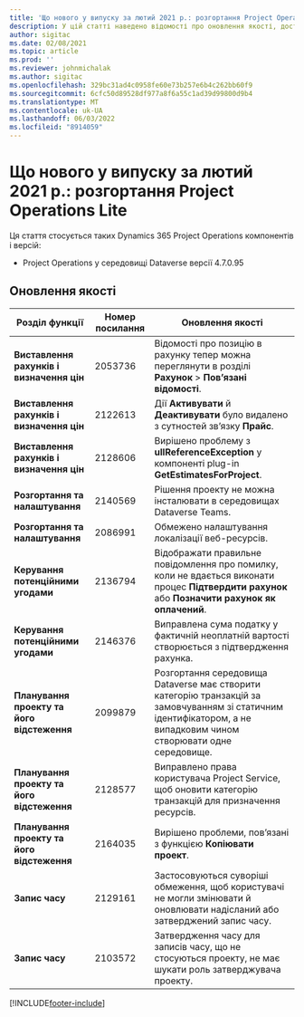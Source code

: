 ```yaml
---
title: 'Що нового у випуску за лютий 2021 р.: розгортання Project Operations Lite'
description: У цій статті наведено відомості про оновлення якості, доступні в лютому 2021 року випуск розгортання Project Operations Lite.
author: sigitac
ms.date: 02/08/2021
ms.topic: article
ms.prod: ''
ms.reviewer: johnmichalak
ms.author: sigitac
ms.openlocfilehash: 329bc31ad4c0958fe60e73b257e6b4c262bb60f9
ms.sourcegitcommit: 6cfc50d89528df977a8f6a55c1ad39d99800d9b4
ms.translationtype: MT
ms.contentlocale: uk-UA
ms.lasthandoff: 06/03/2022
ms.locfileid: "8914059"
---
```

# <a name="whats-new-february-2021---project-operations-lite-deployment"></a>Що нового у випуску за лютий 2021 р.: розгортання Project Operations Lite

Ця стаття стосується таких Dynamics 365 Project Operations компонентів і версій:

  - Project Operations у середовищі Dataverse версії 4.7.0.95

## <a name="quality-updates"></a>Оновлення якості

| **Розділ функції** | **Номер посилання** | **Оновлення якості** |
| --- | --- | --- |
| **Виставлення рахунків і визначення цін** | 2053736 | Відомості про позицію в рахунку тепер можна переглянути в розділі **Рахунок** > **Пов’язані відомості**. |
| **Виставлення рахунків і визначення цін** | 2122613 | Дії **Активувати** й **Деактивувати** було видалено з сутностей зв’язку **Прайс**. |
| **Виставлення рахунків і визначення цін** | 2128606 | Вирішено проблему з **ullReferenceException** у компоненті plug-in **GetEstimatesForProject**. |
| **Розгортання та налаштування** | 2140569 | Рішення проекту не можна інсталювати в середовищах Dataverse Teams. |
| **Розгортання та налаштування** | 2086991 | Обмежено налаштування локалізації веб-ресурсів. |
| **Керування потенційними угодами** | 2136794 | Відображати правильне повідомлення про помилку, коли не вдається виконати процес **Підтвердити рахунок** або **Позначити рахунок як оплачений**. |
| **Керування потенційними угодами** | 2146376 | Виправлена сума податку у фактичній неоплатній вартості створюється з підтвердження рахунка. |
| **Планування проекту та його відстеження** | 2099879 | Розгортання середовища Dataverse має створити категорію транзакцій за замовчуванням зі статичним ідентифікатором, а не випадковим чином створювати одне середовище. |
| **Планування проекту та його відстеження** | 2128577 | Виправлено права користувача Project Service, щоб оновити категорію транзакцій для призначення ресурсів. |
| **Планування проекту та його відстеження** | 2164035 | Вирішено проблеми, пов’язані з функцією **Копіювати проект**. |
| **Запис часу** | 2129161 | Застосовуються суворіші обмеження, щоб користувачі не могли змінювати й оновлювати надісланий або затверджений запис часу. |
| **Запис часу** | 2103572 | Затвердження часу для записів часу, що не стосуються проекту, не має шукати роль затверджувача проекту. |


[!INCLUDE[footer-include](../../includes/footer-banner.md)]